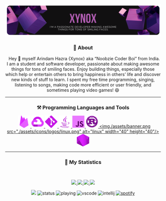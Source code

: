 <!--Copyright 2019 Arindam Hazra aka Xynox <https://xynox.codes/>

Licensed under the Apache License, Version 2.0(the "License");
you may not use this file except in compliance with the License.
You may obtain a copy of the License at

http://www.apache.org/licenses/LICENSE-2.0

Unless required by applicable law or agreed to in writing, software
distributed under the License is distributed on an "AS IS" BASIS,
    WITHOUT WARRANTIES OR CONDITIONS OF ANY KIND, either express or implied.
    See the License for the specific language governing permissions and
limitations under the License.
-->

<div align = "center">

<a href = "https://xynox.codes/">
<img src = "./assets/banner.png" />
</a>


### :bust_in_silhouette: About
&nbsp;
Hey 👋 myself Arindam Hazra {Xynox} aka “Noobzie Coder Boi” from India. I am a student and software developer, passionate about making awesome things for tons of smiling faces. Enjoy building things, especially those which help or entertain others to bring happiness in others’ life and discover new kinds of stuff to learn. I spent my free time programming, singing, listening to songs, making code more efficient or user friendly, and sometimes playing video games! 😄
<hr>


### ⚒️ Programming Languages and Tools
&nbsp;
<a href="https://firebase.google.com/" target="_blank"> <img src="./assets/icons/logos/firebase.png" alt="firebase" width="40" height="40"/> </a> 
<a href="https://cloud.google.com" target="_blank"> <img src="./assets/icons/logos/gcp.png" alt="gcp" width="40" height="40"/> </a> 
<a href="https://git-scm.com/" target="_blank"> <img src="./assets/icons/logos/git.png" alt="git" width="40" height="40"/> </a> <a href="https://www.java.com" target="_blank"> <img src="./assets/icons/logos/java.png" alt="java" width="40" height="40"/> </a> 
<a href="https://developer.mozilla.org/en-US/docs/Web/JavaScript" target="_blank"> <img src="./assets/icons/logos/javascript.png" alt="javascript" width="40" height="40"/> </a> 
<a href="httpshttps://www.rust-lang.org/" target="_blank"> <img src="./assets/icons/logos/rustlang.png" alt="rust-lang" width="40" height="40"/> </a> 
<a href="https://www.linux.org/" target="_blank"> <img./assets/banner.png src="./assets/icons/logos/linux.png" alt="linux" width="40" height="40"/> </a> <a href="https://nodejs.org" target="_blank"> <img src="./assets/icons/logos/nodejs.png" alt="nodejs" width="40" height="40"/> </a>
<hr>

### 🔖 My Statistics
&nbsp;
<p align="center">
    <a href="https://github.com/XynoxTheDev/">
        <img src="https://github-readme-stats.vercel.app/api?username=XynoxTheDev&hide=issues,prs&count_private=true&show_owner=true&show_icons=true&bg_color=0d1117&title_color=ffffff&text_color=ffffff&icon_color=db1cff&hide_border=true/" />
    </a>
    <a href="https://github.com/XynoxTheDev/">
        <img src="https://github-readme-stats.vercel.app/api/top-langs/?username=XynoxTheDev&layout=compact&count_private=true&langs_count=8&card_width=445&bg_color=0d1117&title_color=ffffff&text_color=ffffff&icon_color=db1cff&hide_border=true/" />
    </a>
    <a href="https://github.com/XynoxTheDev/">
        <img src="https://github-readme-streak-stats.herokuapp.com?user=XynoxTheDev&hide_border=true&background=0D1117&currStreakLabel=FFFFFF&sideLabels=FFFFFF&currStreakNum=FFFFFF&dates=FFFFFF&sideNums=FFFFFF&fire=db1cff&ring=db1cff&stroke=FFFFFFFF)](https://git.io/streak-stats" />
    </a>
        <a href="https://open.spotify.com/user/zrei8evwinfjy9d27fjon68hh?si=eed83da070104091">
        <img src="https://spotify-github-profile.vercel.app/api/view?uid=zrei8evwinfjy9d27fjon68hh&cover_image=true&theme=novatorem" width="500px"/>
    </a>
</p>

![](https://komarev.com/ghpvc/?username=XynoxTheDev&style=flat-square)
![status](https://dev.discordprofiles.me/badge/status/594853883742912512?style=flat-square)
![playing](https://dev.discordprofiles.me/badge/playing/594853883742912512?style=flat-square)
![vscode](https://dev.discordprofiles.me/badge/vscode/594853883742912512?style=flat-square)
![intellij](https://dev.discordprofiles.me/badge/intellij/594853883742912512?style=flat-square)
[![spotify](https://dev.discordprofiles.me/badge/spotify/594853883742912512?style=flat-square)](https://dev.discordprofiles.me/openspotify/594853883742912512?style=flat-square)
    
</div>



